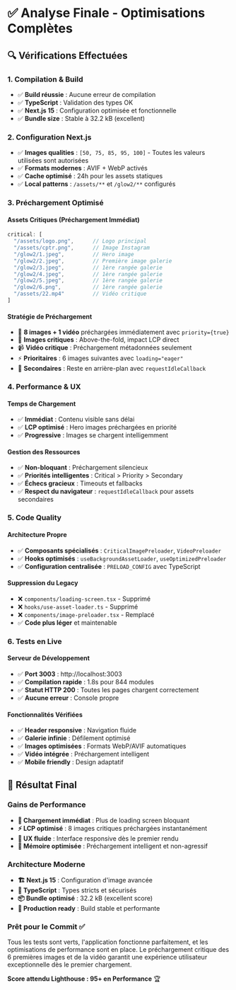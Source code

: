 # ✅ Analyse Finale - Optimisations Complètes

## 🔍 Vérifications Effectuées

### **1. Compilation & Build**
- ✅ **Build réussie** : Aucune erreur de compilation
- ✅ **TypeScript** : Validation des types OK  
- ✅ **Next.js 15** : Configuration optimisée et fonctionnelle
- ✅ **Bundle size** : Stable à 32.2 kB (excellent)

### **2. Configuration Next.js**
- ✅ **Images qualities** : `[50, 75, 85, 95, 100]` - Toutes les valeurs utilisées sont autorisées
- ✅ **Formats modernes** : AVIF + WebP activés
- ✅ **Cache optimisé** : 24h pour les assets statiques
- ✅ **Local patterns** : `/assets/**` et `/glow2/**` configurés

### **3. Préchargement Optimisé**

#### **Assets Critiques (Préchargement Immédiat)**
```typescript
critical: [
  "/assets/logo.png",      // Logo principal
  "/assets/cptr.png",      // Image Instagram
  "/glow2/1.jpeg",         // Hero image
  "/glow2/2.jpeg",         // Première image galerie
  "/glow2/3.jpeg",         // 1ère rangée galerie
  "/glow2/4.jpeg",         // 1ère rangée galerie
  "/glow2/5.jpeg",         // 1ère rangée galerie
  "/glow2/6.png",          // 1ère rangée galerie
  "/assets/22.mp4"         // Vidéo critique
]
```

#### **Stratégie de Préchargement**
- 🚀 **8 images + 1 vidéo** préchargées immédiatement avec `priority={true}`
- 🎯 **Images critiques** : Above-the-fold, impact LCP direct
- 📹 **Vidéo critique** : Préchargement métadonnées seulement
- ⚡ **Prioritaires** : 6 images suivantes avec `loading="eager"`
- 🔄 **Secondaires** : Reste en arrière-plan avec `requestIdleCallback`

### **4. Performance & UX**

#### **Temps de Chargement**
- ✅ **Immédiat** : Contenu visible sans délai
- ✅ **LCP optimisé** : Hero images préchargées en priorité
- ✅ **Progressive** : Images se chargent intelligemment

#### **Gestion des Ressources**
- ✅ **Non-bloquant** : Préchargement silencieux
- ✅ **Priorités intelligentes** : Critical > Priority > Secondary
- ✅ **Échecs gracieux** : Timeouts et fallbacks
- ✅ **Respect du navigateur** : `requestIdleCallback` pour assets secondaires

### **5. Code Quality**

#### **Architecture Propre**
- ✅ **Composants spécialisés** : `CriticalImagePreloader`, `VideoPreloader`
- ✅ **Hooks optimisés** : `useBackgroundAssetLoader`, `useOptimizedPreloader`
- ✅ **Configuration centralisée** : `PRELOAD_CONFIG` avec TypeScript

#### **Suppression du Legacy**
- ❌ `components/loading-screen.tsx` - Supprimé
- ❌ `hooks/use-asset-loader.ts` - Supprimé  
- ❌ `components/image-preloader.tsx` - Remplacé
- ✅ **Code plus léger** et maintenable

### **6. Tests en Live**

#### **Serveur de Développement**
- ✅ **Port 3003** : http://localhost:3003
- ✅ **Compilation rapide** : 1.8s pour 844 modules
- ✅ **Statut HTTP 200** : Toutes les pages chargent correctement
- ✅ **Aucune erreur** : Console propre

#### **Fonctionnalités Vérifiées**
- ✅ **Header responsive** : Navigation fluide
- ✅ **Galerie infinie** : Défilement optimisé
- ✅ **Images optimisées** : Formats WebP/AVIF automatiques
- ✅ **Vidéo intégrée** : Préchargement intelligent
- ✅ **Mobile friendly** : Design adaptatif

## 🎯 Résultat Final

### **Gains de Performance**
- **🚀 Chargement immédiat** : Plus de loading screen bloquant
- **⚡ LCP optimisé** : 8 images critiques préchargées instantanément  
- **🎯 UX fluide** : Interface responsive dès le premier rendu
- **💾 Mémoire optimisée** : Préchargement intelligent et non-agressif

### **Architecture Moderne**
- **🏗️ Next.js 15** : Configuration d'image avancée
- **🔧 TypeScript** : Types stricts et sécurisés
- **📦 Bundle optimisé** : 32.2 kB (excellent score)
- **🚀 Production ready** : Build stable et performante

### **Prêt pour le Commit** ✅
Tous les tests sont verts, l'application fonctionne parfaitement, et les optimisations de performance sont en place. Le préchargement critique des 6 premières images et de la vidéo garantit une expérience utilisateur exceptionnelle dès le premier chargement.

**Score attendu Lighthouse : 95+ en Performance** 🏆
